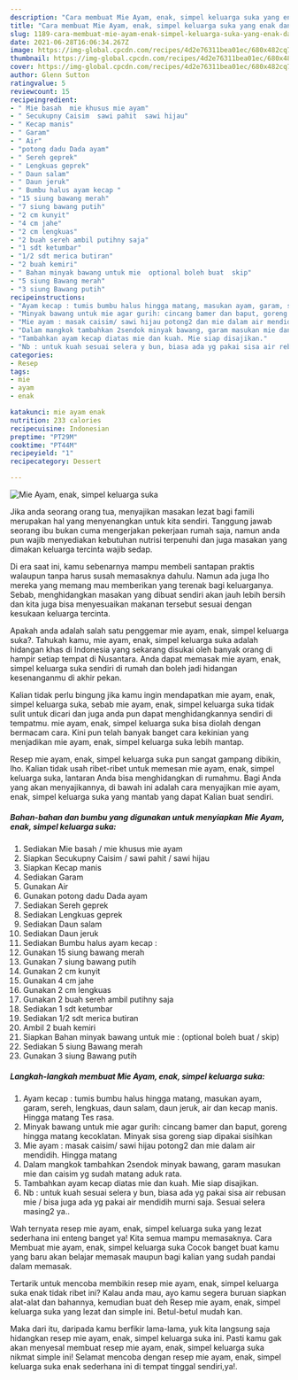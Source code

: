 ```yaml
---
description: "Cara membuat Mie Ayam, enak, simpel keluarga suka yang enak dan Mudah Dibuat"
title: "Cara membuat Mie Ayam, enak, simpel keluarga suka yang enak dan Mudah Dibuat"
slug: 1189-cara-membuat-mie-ayam-enak-simpel-keluarga-suka-yang-enak-dan-mudah-dibuat
date: 2021-06-28T16:06:34.267Z
image: https://img-global.cpcdn.com/recipes/4d2e76311bea01ec/680x482cq70/mie-ayam-enak-simpel-keluarga-suka-foto-resep-utama.jpg
thumbnail: https://img-global.cpcdn.com/recipes/4d2e76311bea01ec/680x482cq70/mie-ayam-enak-simpel-keluarga-suka-foto-resep-utama.jpg
cover: https://img-global.cpcdn.com/recipes/4d2e76311bea01ec/680x482cq70/mie-ayam-enak-simpel-keluarga-suka-foto-resep-utama.jpg
author: Glenn Sutton
ratingvalue: 5
reviewcount: 15
recipeingredient:
- " Mie basah  mie khusus mie ayam"
- " Secukupny Caisim  sawi pahit  sawi hijau"
- " Kecap manis"
- " Garam"
- " Air"
- "potong dadu Dada ayam"
- " Sereh geprek"
- " Lengkuas geprek"
- " Daun salam"
- " Daun jeruk"
- " Bumbu halus ayam kecap "
- "15 siung bawang merah"
- "7 siung bawang putih"
- "2 cm kunyit"
- "4 cm jahe"
- "2 cm lengkuas"
- "2 buah sereh ambil putihny saja"
- "1 sdt ketumbar"
- "1/2 sdt merica butiran"
- "2 buah kemiri"
- " Bahan minyak bawang untuk mie  optional boleh buat  skip"
- "5 siung Bawang merah"
- "3 siung Bawang putih"
recipeinstructions:
- "Ayam kecap : tumis bumbu halus hingga matang, masukan ayam, garam, sereh, lengkuas, daun salam, daun jeruk, air dan kecap manis. Hingga matang Tes rasa."
- "Minyak bawang untuk mie agar gurih: cincang bamer dan baput, goreng hingga matang kecoklatan. Minyak sisa goreng siap dipakai sisihkan"
- "Mie ayam : masak caisim/ sawi hijau potong2 dan mie dalam air mendidih. Hingga matang"
- "Dalam mangkok tambahkan 2sendok minyak bawang, garam masukan mie dan caisim yg sudah matang aduk rata."
- "Tambahkan ayam kecap diatas mie dan kuah. Mie siap disajikan."
- "Nb : untuk kuah sesuai selera y bun, biasa ada yg pakai sisa air rebusan mie / bisa juga ada yg pakai air mendidih murni saja. Sesuai selera masing2 ya.."
categories:
- Resep
tags:
- mie
- ayam
- enak

katakunci: mie ayam enak 
nutrition: 233 calories
recipecuisine: Indonesian
preptime: "PT29M"
cooktime: "PT44M"
recipeyield: "1"
recipecategory: Dessert

---
```



![Mie Ayam, enak, simpel keluarga suka](https://img-global.cpcdn.com/recipes/4d2e76311bea01ec/680x482cq70/mie-ayam-enak-simpel-keluarga-suka-foto-resep-utama.jpg)

Jika anda seorang orang tua, menyajikan masakan lezat bagi famili merupakan hal yang menyenangkan untuk kita sendiri. Tanggung jawab seorang ibu bukan cuma mengerjakan pekerjaan rumah saja, namun anda pun wajib menyediakan kebutuhan nutrisi terpenuhi dan juga masakan yang dimakan keluarga tercinta wajib sedap.

Di era  saat ini, kamu sebenarnya mampu membeli santapan praktis walaupun tanpa harus susah memasaknya dahulu. Namun ada juga lho mereka yang memang mau memberikan yang terenak bagi keluarganya. Sebab, menghidangkan masakan yang dibuat sendiri akan jauh lebih bersih dan kita juga bisa menyesuaikan makanan tersebut sesuai dengan kesukaan keluarga tercinta. 



Apakah anda adalah salah satu penggemar mie ayam, enak, simpel keluarga suka?. Tahukah kamu, mie ayam, enak, simpel keluarga suka adalah hidangan khas di Indonesia yang sekarang disukai oleh banyak orang di hampir setiap tempat di Nusantara. Anda dapat memasak mie ayam, enak, simpel keluarga suka sendiri di rumah dan boleh jadi hidangan kesenanganmu di akhir pekan.

Kalian tidak perlu bingung jika kamu ingin mendapatkan mie ayam, enak, simpel keluarga suka, sebab mie ayam, enak, simpel keluarga suka tidak sulit untuk dicari dan juga anda pun dapat menghidangkannya sendiri di tempatmu. mie ayam, enak, simpel keluarga suka bisa diolah dengan bermacam cara. Kini pun telah banyak banget cara kekinian yang menjadikan mie ayam, enak, simpel keluarga suka lebih mantap.

Resep mie ayam, enak, simpel keluarga suka pun sangat gampang dibikin, lho. Kalian tidak usah ribet-ribet untuk memesan mie ayam, enak, simpel keluarga suka, lantaran Anda bisa menghidangkan di rumahmu. Bagi Anda yang akan menyajikannya, di bawah ini adalah cara menyajikan mie ayam, enak, simpel keluarga suka yang mantab yang dapat Kalian buat sendiri.

<!--inarticleads1-->

##### Bahan-bahan dan bumbu yang digunakan untuk menyiapkan Mie Ayam, enak, simpel keluarga suka:

1. Sediakan  Mie basah / mie khusus mie ayam
1. Siapkan  Secukupny Caisim / sawi pahit / sawi hijau
1. Siapkan  Kecap manis
1. Sediakan  Garam
1. Gunakan  Air
1. Gunakan potong dadu Dada ayam
1. Sediakan  Sereh geprek
1. Sediakan  Lengkuas geprek
1. Sediakan  Daun salam
1. Sediakan  Daun jeruk
1. Sediakan  Bumbu halus ayam kecap :
1. Gunakan 15 siung bawang merah
1. Gunakan 7 siung bawang putih
1. Gunakan 2 cm kunyit
1. Gunakan 4 cm jahe
1. Gunakan 2 cm lengkuas
1. Gunakan 2 buah sereh ambil putihny saja
1. Sediakan 1 sdt ketumbar
1. Sediakan 1/2 sdt merica butiran
1. Ambil 2 buah kemiri
1. Siapkan  Bahan minyak bawang untuk mie : (optional boleh buat / skip)
1. Sediakan 5 siung Bawang merah
1. Gunakan 3 siung Bawang putih




<!--inarticleads2-->

##### Langkah-langkah membuat Mie Ayam, enak, simpel keluarga suka:

1. Ayam kecap : tumis bumbu halus hingga matang, masukan ayam, garam, sereh, lengkuas, daun salam, daun jeruk, air dan kecap manis. Hingga matang Tes rasa.
1. Minyak bawang untuk mie agar gurih: cincang bamer dan baput, goreng hingga matang kecoklatan. Minyak sisa goreng siap dipakai sisihkan
1. Mie ayam : masak caisim/ sawi hijau potong2 dan mie dalam air mendidih. Hingga matang
1. Dalam mangkok tambahkan 2sendok minyak bawang, garam masukan mie dan caisim yg sudah matang aduk rata.
1. Tambahkan ayam kecap diatas mie dan kuah. Mie siap disajikan.
1. Nb : untuk kuah sesuai selera y bun, biasa ada yg pakai sisa air rebusan mie / bisa juga ada yg pakai air mendidih murni saja. Sesuai selera masing2 ya..




Wah ternyata resep mie ayam, enak, simpel keluarga suka yang lezat sederhana ini enteng banget ya! Kita semua mampu memasaknya. Cara Membuat mie ayam, enak, simpel keluarga suka Cocok banget buat kamu yang baru akan belajar memasak maupun bagi kalian yang sudah pandai dalam memasak.

Tertarik untuk mencoba membikin resep mie ayam, enak, simpel keluarga suka enak tidak ribet ini? Kalau anda mau, ayo kamu segera buruan siapkan alat-alat dan bahannya, kemudian buat deh Resep mie ayam, enak, simpel keluarga suka yang lezat dan simple ini. Betul-betul mudah kan. 

Maka dari itu, daripada kamu berfikir lama-lama, yuk kita langsung saja hidangkan resep mie ayam, enak, simpel keluarga suka ini. Pasti kamu gak akan menyesal membuat resep mie ayam, enak, simpel keluarga suka nikmat simple ini! Selamat mencoba dengan resep mie ayam, enak, simpel keluarga suka enak sederhana ini di tempat tinggal sendiri,ya!.


